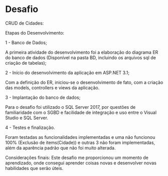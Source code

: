# Desafio 
CRUD de Cidades:

Etapas do Desenvolvimento: 

1 - Banco de Dados;

A primeira atividade do desenvolvimento foi a elaboração do diagrama ER do banco de dados (Disponível na pasta BD, incluindo os arquivos sql de criação de tabelas); 

2 - Início do desenvolvimento da aplicação em ASP.NET 3.1;

Com a definição do ER, iniciou-se o desenvolvimento de fato, com a criação das models, controllers e views da aplicação.

3 - Implantação do banco de dados;

Para o desafio foi utilizado o SQL Server 2017, por questões de familiaridade com o SGBD e facilidade de integração e uso entre o Visual Studio e SQL Server.

4 - Testes e finalização.

Foram testadas as funcionalidades implementadas e uma não funcionou 100% (Exclusão de items(Cidade)) e outras 3 não foram implementadas, além da aparência padrão que não foi muito alterada.

Considerações finais: 
Este desafio me proporcionou um momento de aprendizado, onde consegui aprender coisas novas e desenvolver novas habilidades que serão úteis.



   
